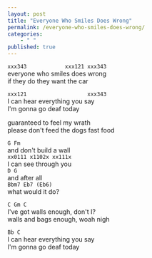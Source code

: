 ```yaml
---
layout: post
title: "Everyone Who Smiles Does Wrong"
permalink: /everyone-who-smiles-does-wrong/
categories: 
    - " "
published: true
---
```


`xxx343            xxx121 xxx343`  
everyone who smiles does wrong  
if they do they want the car  
  
`xxx121                   xxx343`  
I can hear everything you say  
I'm gonna go deaf today  
  
guaranteed to feel my wrath  
please don't feed the dogs fast food  

`G Fm`   
and don't build a wall  
`xx0111 x1102x xx111x`  
I can see through you  
`D G`  
and after all  
`Bbm7 Eb7 (Eb6)`  
what would it do?  

`C Gm C`  
I've got walls enough, don't I?  
walls and bags enough, woah nigh  

`Bb C`  
I can hear everything you say  
I'm gonna go deaf today  
